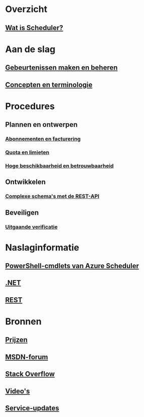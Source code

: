 

# Overzicht
## [Wat is Scheduler?](scheduler-intro.md)

# Aan de slag
## [Gebeurtenissen maken en beheren](scheduler-get-started-portal.md)
## [Concepten en terminologie](scheduler-concepts-terms.md)

# Procedures
## Plannen en ontwerpen
### [Abonnementen en facturering](scheduler-plans-billing.md)
### [Quota en limieten](scheduler-limits-defaults-errors.md)
### [Hoge beschikbaarheid en betrouwbaarheid](scheduler-high-availability-reliability.md)

## Ontwikkelen
### [Complexe schema's met de REST-API](scheduler-advanced-complexity.md)


## Beveiligen
### [Uitgaande verificatie](scheduler-outbound-authentication.md)

# Naslaginformatie
## [PowerShell-cmdlets van Azure Scheduler](https://msdn.microsoft.com/en-us/library/mt490138(v=azure.200).aspx)
## [.NET](/dotnet/api)
## [REST](/rest/api/scheduler/)

# Bronnen
## [Prijzen](https://azure.microsoft.com/pricing/details/scheduler/)
## [MSDN-forum](https://social.msdn.microsoft.com/Forums/home?forum=azurescheduler)
## [Stack Overflow](http://stackoverflow.com/questions/tagged/azure-scheduler)
## [Video's](https://azure.microsoft.com/documentation/videos/index/?services=scheduler)
## [Service-updates](https://azure.microsoft.com/updates/?product=scheduler)





<!--HONumber=Nov16_HO4-->


